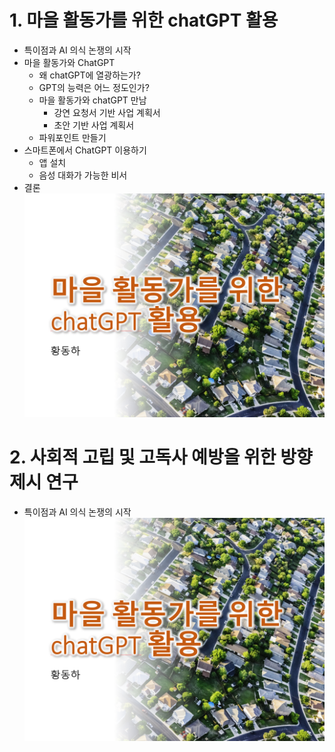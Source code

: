 # 1. 마을 활동가를 위한 chatGPT 활용 
  * 특이점과 AI 의식 논쟁의 시작
  * 마을 활동가와 ChatGPT
      * 왜 chatGPT에 열광하는가?
      * GPT의 능력은 어느 정도인가?
      * 마을 활동가와 chatGPT 만남
          * 강연 요청서 기반 사업 계획서
          * 초안 기반 사업 계획서
      * 파워포인트 만들기
  * 스마트폰에서 ChatGPT 이용하기
      * 앱 설치
      * 음성 대화가 가능한 비서
  * 결론
![image](https://github.com/Emmett6401/docs_Dangjin/blob/main/img/%EB%A7%88%EC%9D%84%ED%99%9C%EB%8F%99%EA%B0%80%EB%A5%BC%EC%9C%84%ED%95%9C.png)
# 2. 사회적 고립 및 고독사 예방을 위한 방향제시 연구
  * 특이점과 AI 의식 논쟁의 시작
![image](https://github.com/Emmett6401/docs_Dangjin/blob/main/img/%EB%A7%88%EC%9D%84%ED%99%9C%EB%8F%99%EA%B0%80%EB%A5%BC%EC%9C%84%ED%95%9C.png)
